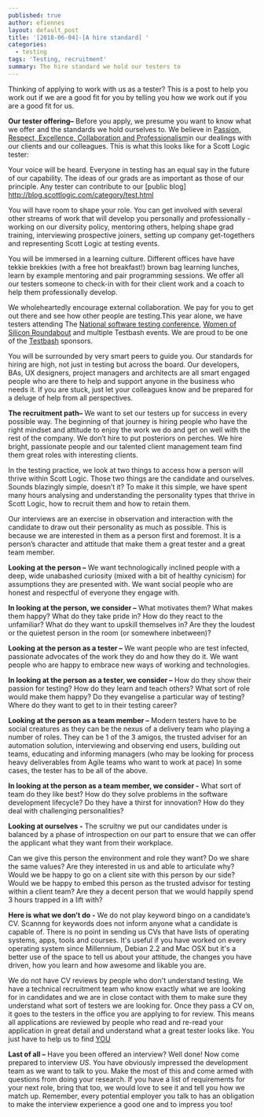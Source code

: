 ```yaml
---
published: true
author: efiennes
layout: default_post
title: '[2018-06-04]-[A hire standard] '
categories:
  - testing
tags: 'Testing, recruitment'
summary: The hire standard we hold our testers to
---
```

Thinking of applying to work with us as a tester? This is a post to help you work out if we are a good fit for you by telling you how we work out if you are a good fit for us.

**Our tester offering–**
Before you apply, we presume you want to know what we offer and the standards we hold ourselves to. We believe in [Passion, Respect, Excellence, Collaboration and Professionalism](https://www.scottlogic.com/who-we-are/)in our dealings with our clients and our colleagues. This is what this looks like for a Scott Logic tester:

Your voice will be heard. Everyone in testing has an equal say in the future of our capability. The ideas of our grads are as important as those of our principle. Any tester can contribute to our [public blog] http://blog.scottlogic.com/category/test.html

You will have room to shape your role. You can get involved with several other streams of work that will develop you personally and professionally - working on our diversity policy, mentoring others, helping shape grad training, interviewing prospective joiners, setting up company get-togethers and representing Scott Logic at testing events.

You will be immersed in a learning culture. Different offices have have tekkie brekkies (with a free hot breakfast!) brown bag learning lunches, learn by example mentoring and pair programming sessions. We offer all our testers someone to check-in with for their client work and a coach to help them professionally develop.

We wholeheartedly encourage external collaboration. We pay for you to get out there and see how other people are testing.This year alone, we have testers attending The [National software testing conference](http://www.softwaretestingconference.com/), [Women of Silicon Roundabout](http://www.women-in-technology.com) and multiple Testbash events.  We are proud to be one of the [Testbash](https://dojo.ministryoftesting.com/events) sponsors.

You will be surrounded by very smart peers to guide you. Our standards for hiring are high, not just in testing but across the board. Our developers, BAs, UX designers, project managers and architects are all smart engaged people who are there to help and support anyone in the business who needs it. If you are stuck, just let your colleagues know and be prepared for a deluge of help from all perspectives.

**The recruitment path–**
We want to set our testers up for success in every possible way. The beginning of that journey is hiring people who have the right mindset and attitude to enjoy the work we do and get on well with the rest of the company. We don’t hire to put posteriors on perches. We hire bright, passionate people and our talented client management team find them great roles with interesting clients.

In the testing practice, we look at two things to access how a person will thrive within Scott Logic. Those two things are the candidate and ourselves. Sounds blazingly simple, doesn’t it? To make it this simple, we have spent many hours analysing and understanding the personality types that thrive in Scott Logic, how to recruit them and how to retain them.

Our interviews are an exercise in observation and interaction with the candidate to draw out their personality as much as possible. This is because we are interested in them as a person first and foremost. It is a person’s character and attitude that make them a great tester and a great team member.

**Looking at the person –** 
We want technologically inclined people with a deep, wide unabashed curiosity (mixed with a bit of healthy cynicism) for assumptions they are presented with. We want social people who are honest and respectful of everyone they engage with.

**In looking at the person, we consider –**
What motivates them? What makes them happy? What do they take pride in? How do they react to the unfamiliar? What do they want to upskill themselves in? Are they the loudest or the quietest person in the room (or somewhere inbetween)? 

**Looking at the person as a tester –** 
We want people who are test infected, passionate advocates of the work they do and how they do it. We want people who are happy to embrace new ways of working and technologies.

**In looking at the person as a tester, we consider –**
How do they show their passion for testing? How do they learn and teach others? What sort of role would make them happy? Do they evangelise a particular way of testing? Where do they want to get to in their testing career?

**Looking at the person as a team member –** 
Modern testers have to be social creatures as they can be the nexus of a delivery team who playing a number of roles. They can be 1 of the 3 amigos, the trusted adviser for an automation solution, interviewing and observing end users, building out teams, educating and informing managers (who may be looking for process heavy deliverables from Agile teams who want to work at pace) In some cases, the tester has to be all of the above.

**In looking at the person as a team member, we consider -** 
What sort of team do they like best? How do they solve problems in the software development lifecycle? Do they have a thirst for innovation? How do they deal with challenging personalities? 

**Looking at ourselves -**
The scruitny we put our candidates under is balanced by a phase of introspection on our part to ensure that we can offer the applicant what they want from their workplace. 

Can we give this person the environment and role they want? Do we share the same values? Are they interested in us and able to articulate why? Would we be happy to go on a client site with this person by our side? Would we be happy to embed this person as the trusted advisor for testing within a client team? Are they a decent person that we would happily spend 3 hours trapped in a lift with? 

**Here is what we don’t do -** 
We do not play keyword bingo on a candidate’s CV. 
Scannng for keywords does not inform anyone what a candidate is capable of. There is no point in sending us CVs that have lists of operating systems, apps, tools and courses. It's useful if you have worked on every operating system since Millennium, Debian 2.2 and Mac OSX but it's a better use of the space to tell us about your attitude, the changes you have driven, how you learn and how awesome and likable you are.

We do not have CV reviews by people who don't understand testing.
We have a technical recruitment team who know exactly what we are looking for in candidates and we are in close contact with them to make sure they understand what sort of testers we are looking for. Once they pass a CV on, it goes to the testers in the office you are applying to for review. This means all applications are reviewed by people who read and re-read your application in great detail and understand what a great tester looks like. You just have to help us to find [YOU](https://www.scottlogic.com/careers/job-family-testing)

**Last of all –**
Have you been offered an interview? Well done! Now come prepared to interview _US_. You have obviously impressed the development team as we want to talk to you. Make the most of this and come armed with questions from doing your research. If you have a list of requirements for your next role, bring that too, we would love to see it and tell you how we match up. Remember, every potential employer you talk to has an obligation to make the interview experience a good one and to impress you too!
